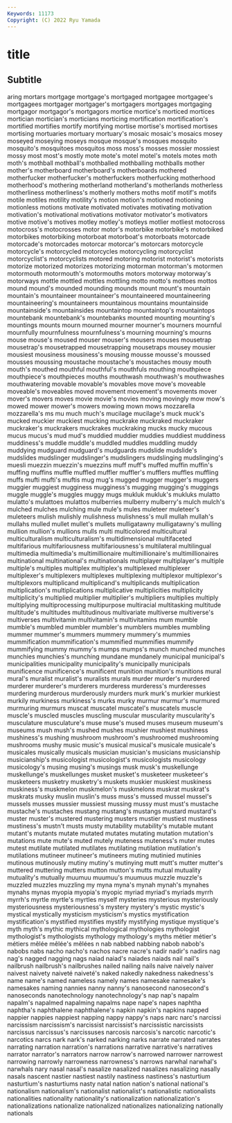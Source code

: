 ```yaml
---
Keywords: 11173
Copyright: (C) 2022 Ryu Yamada
---
```



# title

## Subtitle
aring mortars mortgage
mortgage's mortgaged mortgagee mortgagee's mortgagees mortgager mortgager's mortgagers mortgages mortgaging
mortgagor mortgagor's mortgagors mortice mortice's morticed mortices mortician mortician's morticians
morticing mortification mortification's mortified mortifies mortify mortifying mortise mortise's mortised
mortises mortising mortuaries mortuary mortuary's mosaic mosaic's mosaics mosey moseyed
moseying moseys mosque mosque's mosques mosquito mosquito's mosquitoes mosquitos moss
moss's mosses mossier mossiest mossy most most's mostly mote mote's
motel motel's motels motes moth moth's mothball mothball's mothballed mothballing
mothballs mother mother's motherboard motherboard's motherboards mothered motherfucker motherfucker's motherfuckers
motherfucking motherhood motherhood's mothering motherland motherland's motherlands motherless motherliness motherliness's
motherly mothers moths motif motif's motifs motile motiles motility motility's
motion motion's motioned motioning motionless motions motivate motivated motivates motivating
motivation motivation's motivational motivations motivator motivator's motivators motive motive's motives
motley motley's motleys motlier motliest motocross motocross's motocrosses motor motor's
motorbike motorbike's motorbiked motorbikes motorbiking motorboat motorboat's motorboats motorcade motorcade's
motorcades motorcar motorcar's motorcars motorcycle motorcycle's motorcycled motorcycles motorcycling motorcyclist
motorcyclist's motorcyclists motored motoring motorist motorist's motorists motorize motorized motorizes
motorizing motorman motorman's motormen motormouth motormouth's motormouths motors motorway motorway's
motorways mottle mottled mottles mottling motto motto's mottoes mottos mound
mound's mounded mounding mounds mount mount's mountain mountain's mountaineer mountaineer's
mountaineered mountaineering mountaineering's mountaineers mountainous mountains mountainside mountainside's mountainsides mountaintop
mountaintop's mountaintops mountebank mountebank's mountebanks mounted mounting mounting's mountings mounts
mourn mourned mourner mourner's mourners mournful mournfully mournfulness mournfulness's mourning
mourning's mourns mouse mouse's moused mouser mouser's mousers mouses mousetrap
mousetrap's mousetrapped mousetrapping mousetraps mousey mousier mousiest mousiness mousiness's mousing
mousse mousse's moussed mousses moussing moustache moustache's moustaches mousy mouth
mouth's mouthed mouthful mouthful's mouthfuls mouthing mouthpiece mouthpiece's mouthpieces mouths
mouthwash mouthwash's mouthwashes mouthwatering movable movable's movables move move's moveable
moveable's moveables moved movement movement's movements mover mover's movers moves
movie movie's movies moving movingly mow mow's mowed mower mower's
mowers mowing mown mows mozzarella mozzarella's ms mu much much's
mucilage mucilage's muck muck's mucked muckier muckiest mucking muckrake muckraked
muckraker muckraker's muckrakers muckrakes muckraking mucks mucky mucous mucus mucus's
mud mud's muddied muddier muddies muddiest muddiness muddiness's muddle muddle's
muddled muddles muddling muddy muddying mudguard mudguard's mudguards mudslide mudslide's
mudslides mudslinger mudslinger's mudslingers mudslinging mudslinging's muesli muezzin muezzin's muezzins
muff muff's muffed muffin muffin's muffing muffins muffle muffled muffler
muffler's mufflers muffles muffling muffs mufti mufti's muftis mug mug's
mugged mugger mugger's muggers muggier muggiest mugginess mugginess's mugging mugging's
muggings muggle muggle's muggles muggy mugs mukluk mukluk's mukluks mulatto
mulatto's mulattoes mulattos mulberries mulberry mulberry's mulch mulch's mulched mulches
mulching mule mule's mules muleteer muleteer's muleteers mulish mulishly mulishness
mulishness's mull mullah mullah's mullahs mulled mullet mullet's mullets mulligatawny
mulligatawny's mulling mullion mullion's mullions mulls multi multicolored multicultural multiculturalism
multiculturalism's multidimensional multifaceted multifarious multifariousness multifariousness's multilateral multilingual multimedia multimedia's
multimillionaire multimillionaire's multimillionaires multinational multinational's multinationals multiplayer multiplayer's multiple multiple's
multiples multiplex multiplex's multiplexed multiplexer multiplexer's multiplexers multiplexes multiplexing multiplexor
multiplexor's multiplexors multiplicand multiplicand's multiplicands multiplication multiplication's multiplications multiplicative multiplicities
multiplicity multiplicity's multiplied multiplier multiplier's multipliers multiplies multiply multiplying multiprocessing
multipurpose multiracial multitasking multitude multitude's multitudes multitudinous multivariate multiverse multiverse's
multiverses multivitamin multivitamin's multivitamins mum mumble mumble's mumbled mumbler mumbler's
mumblers mumbles mumbling mummer mummer's mummers mummery mummery's mummies mummification
mummification's mummified mummifies mummify mummifying mummy mummy's mumps mumps's munch
munched munches munchies munchies's munching mundane mundanely municipal municipal's municipalities
municipality municipality's municipally municipals munificence munificence's munificent munition munition's munitions
mural mural's muralist muralist's muralists murals murder murder's murdered murderer
murderer's murderers murderess murderess's murderesses murdering murderous murderously murders murk
murk's murkier murkiest murkily murkiness murkiness's murks murky murmur murmur's
murmured murmuring murmurs muscat muscatel muscatel's muscatels muscle muscle's muscled
muscles muscling muscular muscularity muscularity's musculature musculature's muse muse's mused
muses museum museum's museums mush mush's mushed mushes mushier mushiest
mushiness mushiness's mushing mushroom mushroom's mushroomed mushrooming mushrooms mushy music
music's musical musical's musicale musicale's musicales musically musicals musician musician's
musicians musicianship musicianship's musicologist musicologist's musicologists musicology musicology's musing musing's
musings musk musk's muskellunge muskellunge's muskellunges musket musket's musketeer musketeer's
musketeers musketry musketry's muskets muskier muskiest muskiness muskiness's muskmelon muskmelon's
muskmelons muskrat muskrat's muskrats musky muslin muslin's muss muss's mussed
mussel mussel's mussels musses mussier mussiest mussing mussy must must's
mustache mustache's mustaches mustang mustang's mustangs mustard mustard's muster muster's
mustered mustering musters mustier mustiest mustiness mustiness's mustn't musts musty
mutability mutability's mutable mutant mutant's mutants mutate mutated mutates mutating
mutation mutation's mutations mute mute's muted mutely muteness muteness's muter
mutes mutest mutilate mutilated mutilates mutilating mutilation mutilation's mutilations mutineer
mutineer's mutineers muting mutinied mutinies mutinous mutinously mutiny mutiny's mutinying
mutt mutt's mutter mutter's muttered muttering mutters mutton mutton's mutts
mutual mutuality mutuality's mutually muumuu muumuu's muumuus muzzle muzzle's muzzled
muzzles muzzling my myna myna's mynah mynah's mynahes mynahs mynas
myopia myopia's myopic myriad myriad's myriads myrrh myrrh's myrtle myrtle's
myrtles myself mysteries mysterious mysteriously mysteriousness mysteriousness's mystery mystery's mystic
mystic's mystical mystically mysticism mysticism's mystics mystification mystification's mystified mystifies
mystify mystifying mystique mystique's myth myth's mythic mythical mythological mythologies
mythologist mythologist's mythologists mythology mythology's myths métier métier's métiers mêlée
mêlée's mêlées n nab nabbed nabbing nabob nabob's nabobs nabs
nacho nacho's nachos nacre nacre's nadir nadir's nadirs nag nag's
nagged nagging nags naiad naiad's naiades naiads nail nail's nailbrush
nailbrush's nailbrushes nailed nailing nails naive naively naiver naivest naivety
naiveté naiveté's naked nakedly nakedness nakedness's name name's named nameless
namely names namesake namesake's namesakes naming nannies nanny nanny's nanosecond
nanosecond's nanoseconds nanotechnology nanotechnology's nap nap's napalm napalm's napalmed napalming
napalms nape nape's napes naphtha naphtha's naphthalene naphthalene's napkin napkin's
napkins napped nappier nappies nappiest napping nappy nappy's naps narc
narc's narcissi narcissism narcissism's narcissist narcissist's narcissistic narcissists narcissus narcissus's
narcissuses narcosis narcosis's narcotic narcotic's narcotics narcs nark nark's narked
narking narks narrate narrated narrates narrating narration narration's narrations narrative
narrative's narratives narrator narrator's narrators narrow narrow's narrowed narrower narrowest
narrowing narrowly narrowness narrowness's narrows narwhal narwhal's narwhals nary nasal
nasal's nasalize nasalized nasalizes nasalizing nasally nasals nascent nastier nastiest
nastily nastiness nastiness's nasturtium nasturtium's nasturtiums nasty natal nation nation's
national national's nationalism nationalism's nationalist nationalist's nationalistic nationalists nationalities nationality
nationality's nationalization nationalization's nationalizations nationalize nationalized nationalizes nationalizing nationally nationals
